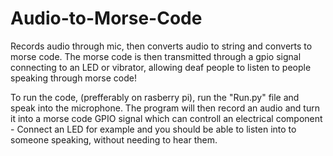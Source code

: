 # Audio-to-Morse-Code

Records audio through mic, then converts audio to string and converts to morse code. The morse code is then transmitted through a gpio signal connecting to an LED or vibrator, allowing deaf people to listen to people speaking through morse code! 

To run the code, (prefferably on rasberry pi), run the "Run.py" file and speak into the microphone. The program will then record an audio and turn it into a morse code GPIO signal which can controll an electrical component - Connect an LED for example and you should be able to listen into to someone speaking, without needing to hear them.


